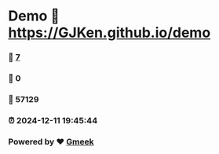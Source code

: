 # Demo :link: https://GJKen.github.io/demo 
### :page_facing_up: [7](https://GJKen.github.io/demo/tag.html) 
### :speech_balloon: 0 
### :hibiscus: 57129 
### :alarm_clock: 2024-12-11 19:45:44 
### Powered by :heart: [Gmeek](https://github.com/Meekdai/Gmeek)
